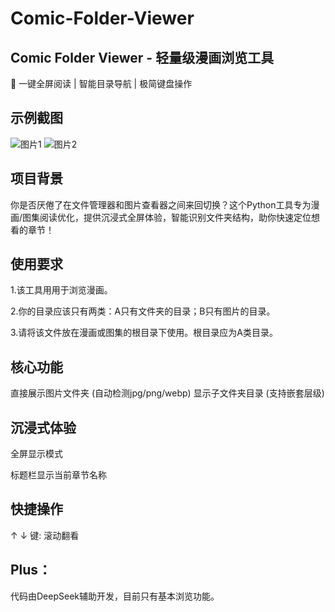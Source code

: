 # Comic-Folder-Viewer

## Comic Folder Viewer - 轻量级漫画浏览工具
🚀 一键全屏阅读 | 智能目录导航 | 极简键盘操作

## 示例截图 
![图片1](https://github.com/user-attachments/assets/0ed1b8ec-3455-45a8-90b2-0227d07ca41d)
![图片2](https://github.com/user-attachments/assets/b2c84dfd-b53a-4416-93d9-7d978f89c47e)



## 项目背景
你是否厌倦了在文件管理器和图片查看器之间来回切换？这个Python工具专为漫画/图集阅读优化，提供沉浸式全屏体验，智能识别文件夹结构，助你快速定位想看的章节！

## 使用要求
1.该工具用用于浏览漫画。

2.你的目录应该只有两类：A只有文件夹的目录；B只有图片的目录。

3.请将该文件放在漫画或图集的根目录下使用。根目录应为A类目录。

## 核心功能
直接展示图片文件夹 (自动检测jpg/png/webp)
显示子文件夹目录 (支持嵌套层级)

## 沉浸式体验
全屏显示模式

标题栏显示当前章节名称

## 快捷操作
↑ ↓ 键: 滚动翻看

## Plus：
代码由DeepSeek辅助开发，目前只有基本浏览功能。
